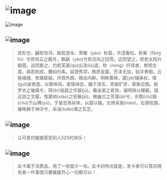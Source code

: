 # ![image](https://user-images.githubusercontent.com/45073208/168596856-1faf76d8-25c0-4158-9f4c-1b15e1db1479.png)

![image](https://user-images.githubusercontent.com/45073208/168599177-5572e5c1-a724-4e2f-b77a-66f212ffb11a.png)

## ![image](https://user-images.githubusercontent.com/45073208/168596975-bb542075-4dfd-42ad-a060-20f9fea306c7.png)
> 其形也，翩若惊鸿，婉若游龙，荣曜（yào）秋菊，华茂春松。髣髴（fǎng fú）兮若轻云之蔽月，飘飖（yáo)兮若流风之回雪。远而望之，皎若太阳升朝霞。迫而察之，灼若芙蕖(qú)出渌(lù)波。秾（nóng）纤得衷，修短合度。肩若削成，腰如约素。延颈秀项，皓质呈露，芳泽无加，铅华弗御。云髻峨峨，修眉联娟，丹唇外朗，皓齿内鲜。明眸善睐，靥(yè)辅承权，瓌(guī)姿艳逸，仪静体闲。柔情绰态，媚于语言。奇服旷世，骨象应图。披罗衣之璀粲兮，珥(ěr)瑶碧之华琚(jū)。戴金翠之首饰，缀明珠以耀躯。践远游之文履，曳雾绡(xiāo)之轻裾(jū)。微幽兰之芳蔼(ǎi)兮，步踟(chí)蹰(chú)于山隅(yú)。于是忽焉纵体，以遨以嬉。左倚采旄(máo)，右荫桂旗。攘皓腕于神浒兮，采湍(tuān)濑之玄芝。

## ![image](https://user-images.githubusercontent.com/45073208/168597284-556172d4-46da-40c9-93ac-0793b0029a55.png)
> 让可爱的媛媛感受别人520的快乐！

## ![image](https://user-images.githubusercontent.com/45073208/168597449-b5290b7d-2478-4398-a016-90ba4ada4e0d.png)
> 此卡属于消费品，用了一张就少一张。此卡的特点就是，发卡者可以答应拥有者一件事情只要媛媛开心一切都可以！
